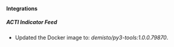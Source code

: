 #### Integrations
##### ACTI Indicator Feed
- Updated the Docker image to: *demisto/py3-tools:1.0.0.79870*.
